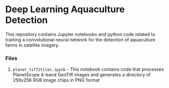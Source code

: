 # Deep Learning Aquaculture Detection

This repository contains Jupyter notebooks and python code related to training a convolutional neural network for the detection of aquaculture farms in satellite imagery.  

### Files

1. `planet_tiff2tiles.ipynb` - This notebook contains code that processes PlanetScope 4-band GeoTiff images and generates a directory of 256x256 RGB image chips in PNG format 